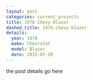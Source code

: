 ```yaml
---
layout: post
categories: current_projects
title: 1978 Chevy Blazer
dashed_title: 1978-chevy-blazer
details:
  year: 1978
  make: Chevrolet
  model: Blazer
  date: 2015-05-28
---
```


the post details go here
